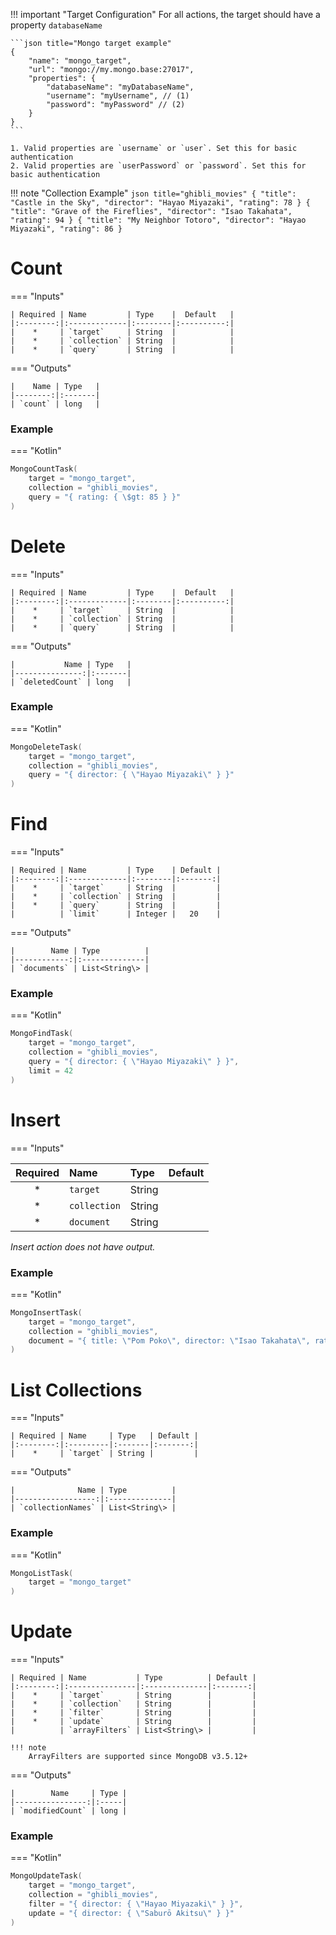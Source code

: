!!! important "Target Configuration"
    For all actions, the target should have a property `databaseName`

    ```json title="Mongo target example"
    {
        "name": "mongo_target",
        "url": "mongo://my.mongo.base:27017",
        "properties": {
            "databaseName": "myDatabaseName",
            "username": "myUsername", // (1)
            "password": "myPassword" // (2)
        }
    }
    ```

    1. Valid properties are `username` or `user`. Set this for basic authentication
    2. Valid properties are `userPassword` or `password`. Set this for basic authentication

!!! note "Collection Example"
    ```json title="ghibli_movies"
    {
      "title": "Castle in the Sky",
      "director": "Hayao Miyazaki",
      "rating": 78
    }
    {
      "title": "Grave of the Fireflies",
      "director": "Isao Takahata",
      "rating": 94
    }
    {
      "title": "My Neighbor Totoro",
      "director": "Hayao Miyazaki",
      "rating": 86
    }
    ```

# Count

=== "Inputs"

    | Required | Name         | Type    |  Default   |
    |:--------:|:-------------|:--------|:----------:|
    |    *     | `target`     | String  |            |
    |    *     | `collection` | String  |            |
    |    *     | `query`      | String  |            |

=== "Outputs"

    |    Name | Type   |
    |--------:|:-------|
    | `count` | long   |

### Example

=== "Kotlin"
``` kotlin
MongoCountTask(
    target = "mongo_target",
    collection = "ghibli_movies",
    query = "{ rating: { \$gt: 85 } }"
)
```

# Delete

=== "Inputs"

    | Required | Name         | Type    |  Default   |
    |:--------:|:-------------|:--------|:----------:|
    |    *     | `target`     | String  |            |
    |    *     | `collection` | String  |            |
    |    *     | `query`      | String  |            |

=== "Outputs"

    |           Name | Type   |
    |---------------:|:-------|
    | `deletedCount` | long   |

### Example

=== "Kotlin"
``` kotlin
MongoDeleteTask(
    target = "mongo_target",
    collection = "ghibli_movies",
    query = "{ director: { \"Hayao Miyazaki\" } }"
)
```

# Find

=== "Inputs"

    | Required | Name         | Type    | Default |
    |:--------:|:-------------|:--------|:-------:|
    |    *     | `target`     | String  |         |
    |    *     | `collection` | String  |         |
    |    *     | `query`      | String  |         |
    |          | `limit`      | Integer |   20    |

=== "Outputs"

    |        Name | Type          |
    |------------:|:--------------|
    | `documents` | List<String\> |

### Example

=== "Kotlin"
``` kotlin
MongoFindTask(
    target = "mongo_target",
    collection = "ghibli_movies",
    query = "{ director: { \"Hayao Miyazaki\" } }",
    limit = 42
)
```

# Insert

=== "Inputs"

| Required | Name         | Type    | Default |
|:--------:|:-------------|:--------|:-------:|
|    *     | `target`     | String  |         |
|    *     | `collection` | String  |         |
|    *     | `document`   | String  |         |

*Insert action does not have output.*

### Example

=== "Kotlin"
``` kotlin
MongoInsertTask(
    target = "mongo_target",
    collection = "ghibli_movies",
    document = "{ title: \"Pom Poko\", director: \"Isao Takahata\", rating: 77 }"
)
```

# List Collections

=== "Inputs"

    | Required | Name     | Type   | Default |
    |:--------:|:---------|:-------|:-------:|
    |    *     | `target` | String |         |

=== "Outputs"

    |              Name | Type          |
    |------------------:|:--------------|
    | `collectionNames` | List<String\> |

### Example

=== "Kotlin"
``` kotlin
MongoListTask(
    target = "mongo_target"
)
```

# Update

=== "Inputs"

    | Required | Name           | Type          | Default |
    |:--------:|:---------------|:--------------|:-------:|
    |    *     | `target`       | String        |         |
    |    *     | `collection`   | String        |         |
    |    *     | `filter`       | String        |         |
    |    *     | `update`       | String        |         |
    |          | `arrayFilters` | List<String\> |         |

    !!! note
        ArrayFilters are supported since MongoDB v3.5.12+ 
=== "Outputs"

    |        Name     | Type |
    |----------------:|:-----|
    | `modifiedCount` | long |

### Example

=== "Kotlin"
``` kotlin
MongoUpdateTask(
    target = "mongo_target",
    collection = "ghibli_movies",
    filter = "{ director: { \"Hayao Miyazaki\" } }",
    update = "{ director: { \"Saburō Akitsu\" } }"
)
```

